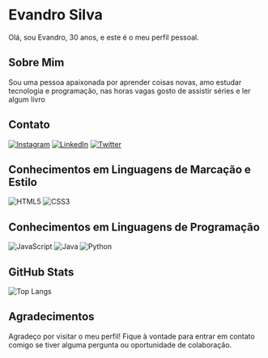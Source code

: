 # Evandro Silva

Olá, sou Evandro, 30 anos, e este é o meu perfil pessoal.

## Sobre Mim

Sou uma pessoa apaixonada por aprender coisas novas, amo estudar tecnologia e programação, nas horas vagas gosto de assistir séries e ler algum livro





## Contato

[![Instagram](https://img.shields.io/badge/Instagram-000?style=for-the-badge&logo=instagram)](https://www.instagram.com/evandro_computerscientist/)
[![LinkedIn](https://img.shields.io/badge/LinkedIn-000?style=for-the-badge&logo=linkedin&logoColor=0E76A8)](https://www.linkedin.com/in/evandrooo-silvaa//)
[![Twitter](https://img.shields.io/badge/Twitter-000?style=for-the-badge&logo=twitter)](https://twitter.com/Evandrohot)




## Conhecimentos em Linguagens de Marcação e Estilo

![HTML5](https://img.shields.io/badge/HTML5-000?style=for-the-badge&logo=html5)
![CSS3](https://img.shields.io/badge/CSS3-000?style=for-the-badge&logo=css3&logoColor=264CE4)


## Conhecimentos em Linguagens de Programação

![JavaScript](https://img.shields.io/badge/JavaScript-000?style=for-the-badge&logo=javascript)
![Java](https://img.shields.io/badge/Java-000?style=for-the-badge&logo=java)
![Python](https://img.shields.io/badge/Python-000?style=for-the-badge&logo=python)


## GitHub Stats
![Top Langs](https://github-readme-stats-git-masterrstaa-rickstaa.vercel.app/api/top-langs/?username=SEUUSERNAME&bg_color=000&border_color=30A3DC&title_color=E94D5F&text_color=FFF)

## Agradecimentos

Agradeço por visitar o meu perfil! Fique à vontade para entrar em contato comigo se tiver alguma pergunta ou oportunidade de colaboração.